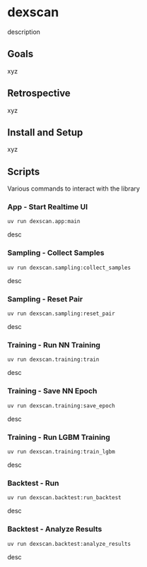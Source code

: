 # dexscan

description

## Goals

xyz

## Retrospective

xyz

## Install and Setup

xyz

## Scripts

Various commands to interact with the library

### App - Start Realtime UI

`uv run dexscan.app:main`

desc

### Sampling - Collect Samples

`uv run dexscan.sampling:collect_samples`

desc

### Sampling - Reset Pair

`uv run dexscan.sampling:reset_pair`

desc

### Training - Run NN Training

`uv run dexscan.training:train`

desc

### Training - Save NN Epoch

`uv run dexscan.training:save_epoch`

desc

### Training - Run LGBM Training

`uv run dexscan.training:train_lgbm`

desc

### Backtest - Run

`uv run dexscan.backtest:run_backtest`

desc

### Backtest - Analyze Results

`uv run dexscan.backtest:analyze_results`

desc
